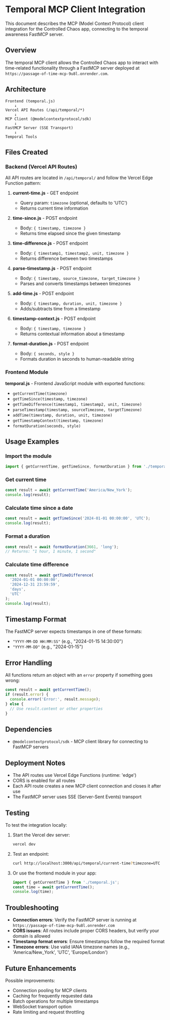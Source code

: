 # Temporal MCP Client Integration

This document describes the MCP (Model Context Protocol) client integration for the Controlled Chaos app, connecting to the temporal awareness FastMCP server.

## Overview

The temporal MCP client allows the Controlled Chaos app to interact with time-related functionality through a FastMCP server deployed at `https://passage-of-time-mcp-9u8l.onrender.com`.

## Architecture

```
Frontend (temporal.js)
    ↓
Vercel API Routes (/api/temporal/*)
    ↓
MCP Client (@modelcontextprotocol/sdk)
    ↓
FastMCP Server (SSE Transport)
    ↓
Temporal Tools
```

## Files Created

### Backend (Vercel API Routes)

All API routes are located in `/api/temporal/` and follow the Vercel Edge Function pattern:

1. **current-time.js** - GET endpoint
   - Query param: `timezone` (optional, defaults to 'UTC')
   - Returns current time information

2. **time-since.js** - POST endpoint
   - Body: `{ timestamp, timezone }`
   - Returns time elapsed since the given timestamp

3. **time-difference.js** - POST endpoint
   - Body: `{ timestamp1, timestamp2, unit, timezone }`
   - Returns difference between two timestamps

4. **parse-timestamp.js** - POST endpoint
   - Body: `{ timestamp, source_timezone, target_timezone }`
   - Parses and converts timestamps between timezones

5. **add-time.js** - POST endpoint
   - Body: `{ timestamp, duration, unit, timezone }`
   - Adds/subtracts time from a timestamp

6. **timestamp-context.js** - POST endpoint
   - Body: `{ timestamp, timezone }`
   - Returns contextual information about a timestamp

7. **format-duration.js** - POST endpoint
   - Body: `{ seconds, style }`
   - Formats duration in seconds to human-readable string

### Frontend Module

**temporal.js** - Frontend JavaScript module with exported functions:
- `getCurrentTime(timezone)`
- `getTimeSince(timestamp, timezone)`
- `getTimeDifference(timestamp1, timestamp2, unit, timezone)`
- `parseTimestamp(timestamp, sourceTimezone, targetTimezone)`
- `addTime(timestamp, duration, unit, timezone)`
- `getTimestampContext(timestamp, timezone)`
- `formatDuration(seconds, style)`

## Usage Examples

### Import the module

```javascript
import { getCurrentTime, getTimeSince, formatDuration } from './temporal.js';
```

### Get current time

```javascript
const result = await getCurrentTime('America/New_York');
console.log(result);
```

### Calculate time since a date

```javascript
const result = await getTimeSince('2024-01-01 00:00:00', 'UTC');
console.log(result);
```

### Format a duration

```javascript
const result = await formatDuration(3661, 'long');
// Returns: "1 hour, 1 minute, 1 second"
```

### Calculate time difference

```javascript
const result = await getTimeDifference(
  '2024-01-01 00:00:00',
  '2024-12-31 23:59:59',
  'days',
  'UTC'
);
console.log(result);
```

## Timestamp Format

The FastMCP server expects timestamps in one of these formats:
- `"YYYY-MM-DD HH:MM:SS"` (e.g., "2024-01-15 14:30:00")
- `"YYYY-MM-DD"` (e.g., "2024-01-15")

## Error Handling

All functions return an object with an `error` property if something goes wrong:

```javascript
const result = await getCurrentTime();
if (result.error) {
  console.error('Error:', result.message);
} else {
  // Use result.content or other properties
}
```

## Dependencies

- `@modelcontextprotocol/sdk` - MCP client library for connecting to FastMCP servers

## Deployment Notes

- The API routes use Vercel Edge Functions (runtime: 'edge')
- CORS is enabled for all routes
- Each API route creates a new MCP client connection and closes it after use
- The FastMCP server uses SSE (Server-Sent Events) transport

## Testing

To test the integration locally:

1. Start the Vercel dev server:
   ```bash
   vercel dev
   ```

2. Test an endpoint:
   ```bash
   curl http://localhost:3000/api/temporal/current-time?timezone=UTC
   ```

3. Or use the frontend module in your app:
   ```javascript
   import { getCurrentTime } from './temporal.js';
   const time = await getCurrentTime();
   console.log(time);
   ```

## Troubleshooting

- **Connection errors**: Verify the FastMCP server is running at `https://passage-of-time-mcp-9u8l.onrender.com`
- **CORS issues**: All routes include proper CORS headers, but verify your domain is allowed
- **Timestamp format errors**: Ensure timestamps follow the required format
- **Timezone errors**: Use valid IANA timezone names (e.g., 'America/New_York', 'UTC', 'Europe/London')

## Future Enhancements

Possible improvements:
- Connection pooling for MCP clients
- Caching for frequently requested data
- Batch operations for multiple timestamps
- WebSocket transport option
- Rate limiting and request throttling
